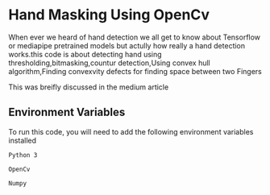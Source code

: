 
# Hand Masking Using OpenCv

When ever we heard of hand detection we all get to know about Tensorflow or mediapipe pretrained models but actully how really a hand detection works.this code is about detecting hand using thresholding,bitmasking,countur detection,Using convex hull algorithm,Finding convexvity defects for finding space between two Fingers

This was breifly discussed in the medium article 

## Environment Variables

To run this code, you will need to add the following environment variables installed

`Python 3`

`OpenCv`

`Numpy`



  
